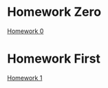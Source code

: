 # Homework Zero

[Homework 0](https://bu-ie-360.github.io/spring21-Umutdilsiz/HW0/HW1.html)

# Homework First

[Homework 1](https://bu-ie-360.github.io/spring21-Umutdilsiz/HW1/Homework2.html)